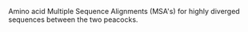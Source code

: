Amino acid Multiple Sequence Alignments (MSA's) for highly diverged sequences between the two peacocks. 
